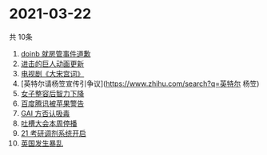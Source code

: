 # 2021-03-22
  共 10条

  <!-- BEGIN -->
  <!-- 最后更新时间:Mon Mar 22 2021 12:13:47 GMT+0000 (Coordinated Universal Time) -->
  1. [doinb 就房管事件道歉](https://www.zhihu.com/search?q=doinb)
1. [进击的巨人动画更新](https://www.zhihu.com/search?q=进击的巨人)
1. [电视剧《大宋宫词》](https://www.zhihu.com/search?q=大宋宫词)
1. [英特尔请杨笠宣传引争议](https://www.zhihu.com/search?q=英特尔 杨笠)
1. [女子整容后智力下降](https://www.zhihu.com/search?q=整容)
1. [百度腾讯被苹果警告](https://www.zhihu.com/search?q=苹果)
1. [GAI 方否认吸毒](https://www.zhihu.com/search?q=GAI)
1. [吐槽大会本周停播](https://www.zhihu.com/search?q=吐槽大会停播)
1. [21 考研调剂系统开启](https://www.zhihu.com/search?q=考研调剂)
1. [英国发生暴乱](https://www.zhihu.com/search?q=英国暴乱)
  <!-- END -->
  